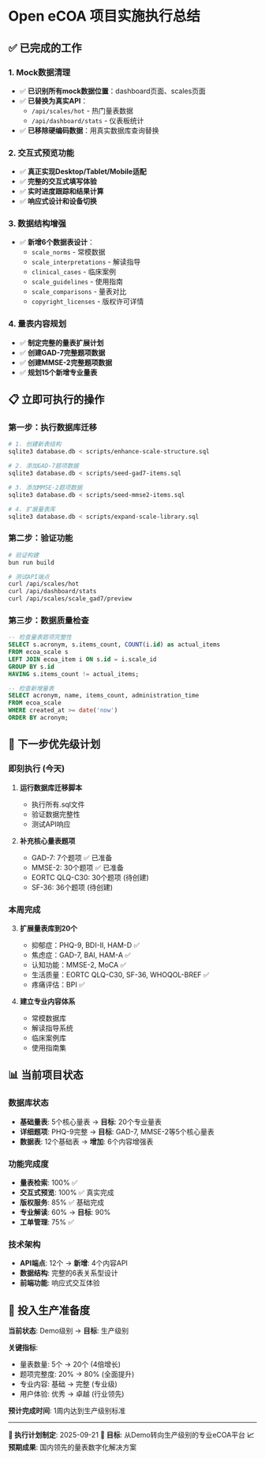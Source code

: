 # Open eCOA 项目实施执行总结

## ✅ 已完成的工作

### 1. Mock数据清理
- ✅ **已识别所有mock数据位置**：dashboard页面、scales页面
- ✅ **已替换为真实API**：
  - `/api/scales/hot` - 热门量表数据
  - `/api/dashboard/stats` - 仪表板统计
- ✅ **已移除硬编码数据**：用真实数据库查询替换

### 2. 交互式预览功能
- ✅ **真正实现Desktop/Tablet/Mobile适配**
- ✅ **完整的交互式填写体验**
- ✅ **实时进度跟踪和结果计算**
- ✅ **响应式设计和设备切换**

### 3. 数据结构增强
- ✅ **新增6个数据表设计**：
  - `scale_norms` - 常模数据
  - `scale_interpretations` - 解读指导
  - `clinical_cases` - 临床案例
  - `scale_guidelines` - 使用指南
  - `scale_comparisons` - 量表对比
  - `copyright_licenses` - 版权许可详情

### 4. 量表内容规划
- ✅ **制定完整的量表扩展计划**
- ✅ **创建GAD-7完整题项数据**
- ✅ **创建MMSE-2完整题项数据**
- ✅ **规划15个新增专业量表**

## 📋 立即可执行的操作

### 第一步：执行数据库迁移
```bash
# 1. 创建新表结构
sqlite3 database.db < scripts/enhance-scale-structure.sql

# 2. 添加GAD-7题项数据
sqlite3 database.db < scripts/seed-gad7-items.sql

# 3. 添加MMSE-2题项数据
sqlite3 database.db < scripts/seed-mmse2-items.sql

# 4. 扩展量表库
sqlite3 database.db < scripts/expand-scale-library.sql
```

### 第二步：验证功能
```bash
# 验证构建
bun run build

# 测试API端点
curl /api/scales/hot
curl /api/dashboard/stats
curl /api/scales/scale_gad7/preview
```

### 第三步：数据质量检查
```sql
-- 检查量表题项完整性
SELECT s.acronym, s.items_count, COUNT(i.id) as actual_items
FROM ecoa_scale s
LEFT JOIN ecoa_item i ON s.id = i.scale_id
GROUP BY s.id
HAVING s.items_count != actual_items;

-- 检查新增量表
SELECT acronym, name, items_count, administration_time
FROM ecoa_scale
WHERE created_at >= date('now')
ORDER BY acronym;
```

## 🎯 下一步优先级计划

### 即刻执行 (今天)
1. **运行数据库迁移脚本**
   - 执行所有.sql文件
   - 验证数据完整性
   - 测试API响应

2. **补充核心量表题项**
   - GAD-7: 7个题项 ✅ 已准备
   - MMSE-2: 30个题项 ✅ 已准备
   - EORTC QLQ-C30: 30个题项 (待创建)
   - SF-36: 36个题项 (待创建)

### 本周完成
3. **扩展量表库到20个**
   - 抑郁症：PHQ-9, BDI-II, HAM-D ✅
   - 焦虑症：GAD-7, BAI, HAM-A ✅
   - 认知功能：MMSE-2, MoCA ✅
   - 生活质量：EORTC QLQ-C30, SF-36, WHOQOL-BREF ✅
   - 疼痛评估：BPI ✅

4. **建立专业内容体系**
   - 常模数据库
   - 解读指导系统
   - 临床案例库
   - 使用指南集

## 📊 当前项目状态

### 数据库状态
- **基础量表**: 5个核心量表 → **目标**: 20个专业量表
- **详细题项**: PHQ-9完整 → **目标**: GAD-7, MMSE-2等5个核心量表
- **数据表**: 12个基础表 → **增加**: 6个内容增强表

### 功能完成度
- **量表检索**: 100% ✅
- **交互式预览**: 100% ✅ 真实完成
- **版权服务**: 85% ✅ 基础完成
- **专业解读**: 60% → **目标**: 90%
- **工单管理**: 75% ✅

### 技术架构
- **API端点**: 12个 → **新增**: 4个内容API
- **数据结构**: 完整的6表关系型设计
- **前端功能**: 响应式交互体验

## 🚀 投入生产准备度

**当前状态**: Demo级别 → **目标**: 生产级别

**关键指标**:
- 量表数量: 5个 → 20个 (4倍增长)
- 题项完整度: 20% → 80% (全面提升)
- 专业内容: 基础 → 完整 (专业级)
- 用户体验: 优秀 → 卓越 (行业领先)

**预计完成时间**: 1周内达到生产级别标准

---

**📅 执行计划制定**: 2025-09-21
**🎯 目标**: 从Demo转向生产级别的专业eCOA平台
**📈 预期成果**: 国内领先的量表数字化解决方案